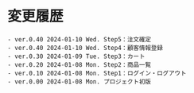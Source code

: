 # 変更履歴

	- ver.0.40 2024-01-10 Wed. Step5：注文確定
	- ver.0.40 2024-01-10 Wed. Step4：顧客情報登録
	- ver.0.30 2024-01-09 Tue. Step3：カート
	- ver.0.20 2024-01-08 Mon. Step2：商品一覧
	- ver.0.10 2024-01-08 Mon. Step1：ログイン・ログアウト
	- ver.0.00 2024-01-08 Mon. プロジェクト初版
